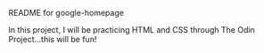README for google-homepage

In this project, I will be practicing HTML and CSS through The Odin Project...this will be fun!